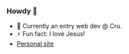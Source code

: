 ### Howdy 👋
- 🔭 Currently an entry web dev @ Cru.
- ⚡ Fun fact: I love Jesus!
- [Personal site](zachery.tech)

